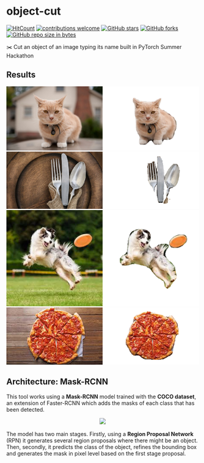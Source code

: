 # object-cut
[![HitCount](http://hits.dwyl.io/AlbertSuarez/object-cut.svg)](http://hits.dwyl.io/AlbertSuarez/object-cut)
[![contributions welcome](https://img.shields.io/badge/contributions-welcome-brightgreen.svg?style=flat)](https://github.com/AlbertSuarez/object-cut)
[![GitHub stars](https://img.shields.io/github/stars/adriacabeza/Unnamed.svg)](https://GitHub.com/AlbertSuarez/object-cut/stargazers/)
[![GitHub forks](https://img.shields.io/github/forks/adriacabeza/Unnamed.svg)](https://GitHub.com/AlbertSuarez/object-cut/network/)
[![GitHub repo size in bytes](https://img.shields.io/github/repo-size/AlbertSuarez/object-cut.svg)](https://github.com/AlbertSuarez/object-cut)

✂️ Cut an object of an image typing its name built in PyTorch Summer Hackathon

## Results

![](docs/images/test_cat_combined.png)
![](docs/images/test_cutlery_combined.png)
![](docs/images/test_dog_combined.png)
![](docs/images/test_pizza_combined.png)

## Architecture: Mask-RCNN

This tool works using a **Mask-RCNN** model trained with the **COCO dataset**, an extension of Faster-RCNN which adds the masks of each class that has been detected. 

<p align="center">
  <img src="https://cdn-images-1.medium.com/max/800/1*6MHxZVujW2W5khpQKCCDUw.png"
</p>
  
The model has two main stages. Firstly, using a **Region Proposal Network** (RPN) it generates several region proposals where there might be an object. Then, secondly, it predicts the class of the object, refines the bounding box and generates the mask in pixel level based on the first stage proposal. 
